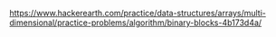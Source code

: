 https://www.hackerearth.com/practice/data-structures/arrays/multi-dimensional/practice-problems/algorithm/binary-blocks-4b173d4a/
